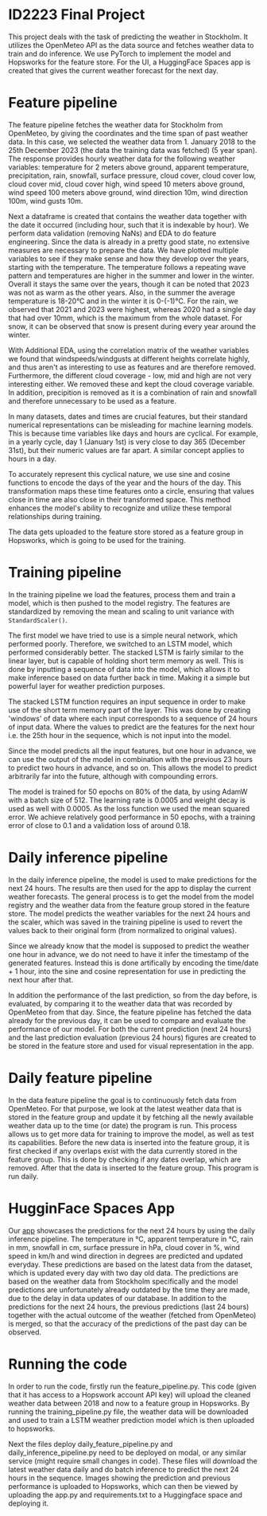 # ID2223 Final Project

This project deals with the task of predicting the weather in Stockholm. It utilizes the OpenMeteo API as the data source and fetches weather data to train and do inference. We use PyTorch to implement the model and Hopsworks for the feature store. For the UI, a HuggingFace Spaces app is created that gives the current weather forecast for the next day.

# Feature pipeline

The feature pipeline fetches the weather data for Stockholm from OpenMeteo, by giving the coordinates and the time span of past weather data. In this case, we selected the weather data from 1. January 2018 to the 25th December 2023 (the data the training data was fetched) (5 year span). The response provides hourly weather data for the following weather variables:  temperature for 2 meters above ground, apparent temperature, precipitation, rain, snowfall, surface pressure, cloud cover, cloud cover low, cloud cover mid, cloud cover high, wind speed 10 meters above ground, wind speed 100 meters above ground, wind direction 10m, wind direction 100m, wind gusts 10m.

Next a dataframe is created that contains the weather data together with the date it occurred (including hour, such that it is indexable by hour). We perform data validation (removing NaNs) and EDA to do feature engineering. Since the data is already in a pretty good state, no extensive measures are necessary to prepare the data. We have plotted multiple variables to see if they make sense and how they develop over the years, starting with the temperature. The temperature follows a repeating wave pattern and temperatures are higher in the summer and lower in the winter. Overall it stays the same over the years, though it can be noted that 2023 was not as warm as the other years. Also, in the summer the average temperature is 18-20°C and in the winter it is 0-(-1)°C. For the rain, we observed that 2021 and 2023 were highest, whereas 2020 had a single day that had over 10mm, which is the maximum from the whole dataset. For snow, it can be observed that snow is present during every year around the winter. 

With Additional EDA, using the correlation matrix of the weather variables we found that windspeeds/windgusts at different heights correlate highly, and thus aren't as interesting to use as features and are therefore removed. Furthermore, the different cloud coverage - low, mid and high are not very interesting either. We removed these and kept the cloud coverage variable. In addition, precipition is removed as it is a combination of rain and snowfall and therefore unnecessary to be used as a feature.

In many datasets, dates and times are crucial features, but their standard numerical representations can be misleading for machine learning models. This is because time variables like days and hours are cyclical. For example, in a yearly cycle, day 1 (January 1st) is very close to day 365 (December 31st), but their numeric values are far apart. A similar concept applies to hours in a day.

To accurately represent this cyclical nature, we use sine and cosine functions to encode the days of the year and the hours of the day. This transformation maps these time features onto a circle, ensuring that values close in time are also close in their transformed space. This method enhances the model's ability to recognize and utilize these temporal relationships during training.

The data gets uploaded to the feature store stored as a feature group in Hopsworks, which is going to be used for the training.

# Training pipeline

In the training pipeline we load the features, process them and train a model, which is then pushed to the model registry. The features are standardized by removing the mean and scaling to unit variance with `StandardScaler()`. 

The first model we have tried to use is a simple neural network, which performed poorly. Therefore, we switched to an LSTM model, which 
performed considerably better. The stacked LSTM is fairly similar to the linear layer, but
is capable of holding short term memory as well. This is done by inputting a sequence of data
into the model, which allows it to make inference based on data further back in time. Making it
a simple but powerful layer for weather prediction purposes.

The stacked LSTM function requires an input sequence in order to make use of the short 
term memory part of the layer. This was done by creating 'windows' of data
where each input corresponds to a sequence of 24 hours of input data. Where the values to predict
are the features for the next hour i.e. the 25th hour in the sequence, which is not input into the
model.

Since the model predicts all the input features, but one hour in advance, we can use the output
of the model in combination with the previous 23 hours to predict two hours in advance, and so on.
This allows the model to predict arbitrarily far into the future, although with compounding errors.

The model is trained for 50 epochs on 80% of the data, by using AdamW with a batch size of 512. The learning rate is 0.0005 and weight decay is used as well with 0.0005. As the loss function we used the mean squared error. We achieve relatively good performance in 50 epochs, with a training error of close to 0.1 and a validation loss of around 0.18.


# Daily inference pipeline

In the daily inference pipeline, the model is used to make predictions for the next 24 hours. The results are then used for the app to display the current weather forecasts. The general process is to get the model from the model registry and the weather data from the feature group stored in the feature store. The model predicts the weather variables for the next 24 hours and the scaler, which was saved in the training pipeline is used to revert the values back to their original form (from normalized to original values). 

Since we already know that the model is supposed to predict the weather one hour in advance, we 
do not need to have it infer the timestamp of the generated features. Instead this is done artifically
by encoding the time/date + 1 hour, into the sine and cosine representation for use in predicting the next 
hour after that.

In addition the performance of the last prediction, so from the day before, is evaluated, by comparing it to the weather data that was recorded by OpenMeteo from that day. Since, the feature pipeline has fetched the data already for the previous day, it can be used to compare and evaluate the performance of our model. For both the current prediction (next 24 hours) and the last prediction evaluation (previous 24 hours) figures are created to be stored in the feature store and used for visual representation in the app. 

# Daily feature pipeline

In the data feature pipeline the goal is to continuously fetch data from OpenMeteo. For that purpose, we look at the latest weather data that is stored in the feature group and update it by fetching all the newly available weather data up to the time (or date) the program is run. This process allows us to get more data for training to improve the model, as well as test its capabilities. Before the new data is inserted into the feature group, it is first checked if any overlaps exist with the data currently stored in the feature group. This is done by checking if any dates overlap, which are removed. After that the data is inserted to the feature group. This program is run daily.

# HugginFace Spaces App

Our [app](https://huggingface.co/spaces/carlpersson/WeatherPrediction) showcases the predictions for the next 24 hours by using the daily inference pipeline. The  temperature in °C, apparent temperature in °C, rain in mm, snowfall in cm, surface pressure in hPa, cloud cover in %, wind speed in km/h and wind direction in degrees are predicted and updated everyday. These predictions are based on the latest data from the dataset, which is updated every day with two day old data. The predictions are based on the weather data from Stockholm specifically and the model predictions are unfortunately already outdated by the time they are made, due to the delay in data updates of our database. In addition to the predictions for the next 24 hours, the previous predictions (last 24 bours) together with the actual outcome of the weather (fetched from OpenMeteo) is merged, so that the accuracy of the predictions of the past day can be observed. 

# Running the code

In order to run the code, firstly run the feature_pipeline.py. This code (given that it
has access to a Hopswork account API key) will upload the cleaned weather data between 2018 and now 
to a feature group in Hopsworks. By running the training_pipeline.py file, the weather data 
will be downloaded and used to train a LSTM weather prediction model which is then uploaded to hopsworks.

Next the files deploy daily_feature_pipeline.py and daily_inference_pipeline.py need to be deployed
on modal, or any similar service (might require small changes in code). These files
will download the latest weather data daily and do batch inference to predict the next 
24 hours in the sequence. Images showing the prediction and previous performance is uploaded
to Hopsworks, which can then be viewed by uploading the app.py and requirements.txt to a
Huggingface space and deploying it.
